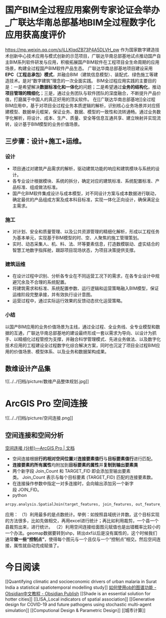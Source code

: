# 国产BIM全过程应用案例专家论证会举办_广联达华南总部基地BIM全过程数字化应用获高度评价
https://mp.weixin.qq.com/s/jLLKIqdZB73P4A5DLVH_pw
作为国家数字建造技术创新中心技术应用与模式创新的示范项目，广联达华南总部基地试点推动国产自主BIM系列软件研发与应用，积极拓展国产BIM软件在工程项目全生命周期的应用场景，构建全过程国产BIM软件产品生态。
广联达华南总部基地项目建设采用**EPC（工程总承包）模式**，并融合BIM（建筑信息模型）、装配式、绿色施工等建造技术。是对“数字建筑”理念的一次全面实践。
BIM全过程应用实践的主要目的是：一是希望解决**数据标准化和一体化**的问题；二是希望通过**业务的结构化**，推动**项目管理的精细化**；三是，通过业务团队与软件团队的深度融合，不断提升产品价值，打磨属于中国人的真正好用的顶尖软件。
在[[广联达华南总部基地]]全过程BIM应用中，基于对项目全过程业务本质逻辑的解析，识别核心业务场景并对应搭建模型、数据单元框架，保证业务、数据、模型的一致性和流转通畅。通过业务数字化解析，将设计、成本、生产、质量、安全等信息互通共享、建立映射并实现流转，设计基于BIM模型的业务价值场景。
## 三步骤：设计+施工+运维。
### 设计
- 项目通过对建筑产品需求的解析，驱动建筑功能的响应和建筑模块与系统的设计。
- 各专业设计根据模块、系统的拆分，确定对应的建筑标准、系统配置标准、产品标准、组成做法标准。
- 国产化BIM软件集成设计与成本模型，对不同设计方案与成本数据进行联动，确定最优的产品组成方案及成本科目标准，实现一体化正向设计，确保满足业主需求。
### 施工
- 对计划、安全和质量管理、以及公共资源管理的精细化解析，形成以工程任务为基本单元，实现基于BIM模型的时、空、人聚焦的施工管理策划。
- 实时、动态采集人、机、料、法、环等要素信息，打造数模联动、虚实结合的智慧工地数字指挥舱，跟踪项目现场状态，为项目决策提供支撑。
### 建筑运维
- 在设计过程中识别、分析各专业在不同运营工况下的需求，在各专业设计中规避冗余及不合理的系统配置。
- 将建筑需求和标准、系统配置参数、运行逻辑和运营策略融入BIM模型，保证运维阶段完整承接，并有效执行设计意图。
- 运营过程中，通过实际运行效果的反馈动态优化运营策略。
### 小结
以国产BIM应用的业务价值场景为主线，通过全过程、全业务线、全专业模型和数据的互通，广联达华南总部基地的建设最终形成一套以需求为导向、以设计为抓手、以精细化过程管控为支撑，并融合科学管理模式、先进业务做法、以及数字化技术应用的工程建设全过程数字化综合解决方案，同时也沉淀了项目全过程BIM应用的价值场景、模型体系、以及业务和数据架构成果。
## 数维设计产品集
![[../../归档/picture/数维产品整体规划.jpg]]
# ArcGIS Pro 空间连接
![[../../归档/picture/空间连接.png]]
## 空间连接和空间分析
[空间连接 (分析)—ArcGIS Pro | 文档](https://pro.arcgis.com/zh-cn/pro-app/latest/tool-reference/analysis/spatial-join.htm)
- 空间连接根据**行的相对空间位置**对**连接要素值行**与**目标要素值行**进行匹配。
- **连接要素的所有属性**均附加到**目标要素的属性**并**复制到输出要素类**
- 两个新字段 Join_Count 和 TARGET_FID 即会添加至输出要素类。 Join_Count 表示与每个目标要素 (TARGET_FID) 匹配的连接要素数。
- 在连接操作参数中指定一对多连接时，会向输出添加另一个新字段 JOIN_FID。
- python
~~~python
arcpy.analysis.SpatialJoin(target_features, join_features, out_feature_class, {join_operation}, {join_type}, {field_mapping}, {match_option}, {search_radius}, {distance_field_name})
~~~

应用：
（1）利用最多的是点数统计。举例：如按照县域统计井数。这个目标实现的方法很多，比如先做相交，再用excel进行统计；再比如利用裁剪，一个县一个县裁剪出来，进行统计。
（2）利用空间连接给面图元赋值也是出错概率比较小的一个办法。geomap数据要转到shp，转出dxf以后是没有属性的，这个时候我们通常**做一些“控制点”**，使得每个图元与一个且仅与一个“控制点”相交。然后空间连接，属性就自动完成赋值了。

# 今日阅读
[[Quantifying climatic and socioeconomic drivers of urban malaria in Surat  India  a statistical spatiotemporal modelling study]]
[如何使用ob的图谱功能 - Obsidian中文教程 - Obsidian Publish](https://publish.obsidian.md/chinesehelp/01+2021%E6%96%B0%E6%95%99%E7%A8%8B/%E5%A6%82%E4%BD%95%E4%BD%BF%E7%94%A8ob%E7%9A%84%E5%9B%BE%E8%B0%B1%E5%8A%9F%E8%83%BD)
[[Shade is an essential solution for hotter cities]]
[[LISA_Local indicators of spatial association]]
[[Generative design for COVID-19 and future pathogens using stochastic multi-agent simulation]]
[[Computional Design & Parametric Design]]
[[城市计算]]